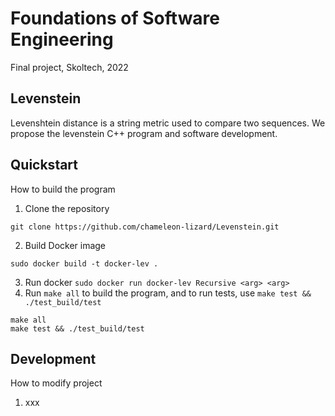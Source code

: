 # Foundations of Software Engineering
Final project, Skoltech, 2022

## Levenstein
Levenshtein distance is a string metric used to compare two sequences. We propose the levenstein C++ program and software development.

## Quickstart 
How to build the program
1. Clone the repository 
``` 
git clone https://github.com/chameleon-lizard/Levenstein.git
```
2. Build Docker image 
```
sudo docker build -t docker-lev .
```  
3. Run docker
` sudo docker run docker-lev Recursive <arg> <arg> `
4. Run `make all` to build the program, and to run tests, use `make test && ./test_build/test`
```
make all
make test && ./test_build/test
```

## Development
How to modify project
1. xxx
